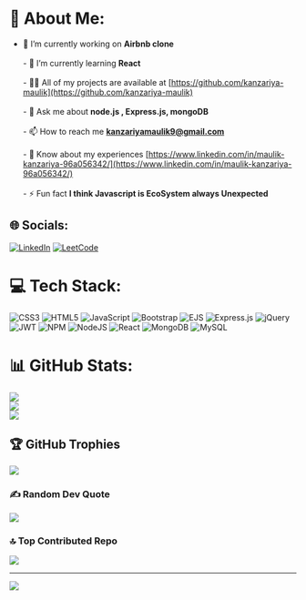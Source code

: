 # 💫 About Me:
- 🔭 I’m currently working on **Airbnb clone**<br><br>- 🌱 I’m currently learning **React**<br><br>- 👨‍💻 All of my projects are available at [https://github.com/kanzariya-maulik](https://github.com/kanzariya-maulik)<br><br>- 💬 Ask me about **node.js , Express.js, mongoDB**<br><br>- 📫 How to reach me **kanzariyamaulik9@gmail.com**<br><br>- 📄 Know about my experiences [https://www.linkedin.com/in/maulik-kanzariya-96a056342/](https://www.linkedin.com/in/maulik-kanzariya-96a056342/)<br><br>- ⚡ Fun fact **I think Javascript is EcoSystem always Unexpected**


## 🌐 Socials:
[![LinkedIn](https://img.shields.io/badge/LinkedIn-%230077B5.svg?logo=linkedin&logoColor=white)](https://linkedin.com/in//maulik-kanzariya-96a056342)
[![LeetCode](https://img.shields.io/badge/LinkedIn-%230077B5.svg?logo=linkedin&logoColor=black)](https://leetcode.com/u/9BxatLryFU/)

# 💻 Tech Stack:
![CSS3](https://img.shields.io/badge/css3-%231572B6.svg?style=for-the-badge&logo=css3&logoColor=white) ![HTML5](https://img.shields.io/badge/html5-%23E34F26.svg?style=for-the-badge&logo=html5&logoColor=white) ![JavaScript](https://img.shields.io/badge/javascript-%23323330.svg?style=for-the-badge&logo=javascript&logoColor=%23F7DF1E) ![Bootstrap](https://img.shields.io/badge/bootstrap-%238511FA.svg?style=for-the-badge&logo=bootstrap&logoColor=white) ![EJS](https://img.shields.io/badge/ejs-%23B4CA65.svg?style=for-the-badge&logo=ejs&logoColor=black) ![Express.js](https://img.shields.io/badge/express.js-%23404d59.svg?style=for-the-badge&logo=express&logoColor=%2361DAFB) ![jQuery](https://img.shields.io/badge/jquery-%230769AD.svg?style=for-the-badge&logo=jquery&logoColor=white) ![JWT](https://img.shields.io/badge/JWT-black?style=for-the-badge&logo=JSON%20web%20tokens) ![NPM](https://img.shields.io/badge/NPM-%23CB3837.svg?style=for-the-badge&logo=npm&logoColor=white) ![NodeJS](https://img.shields.io/badge/node.js-6DA55F?style=for-the-badge&logo=node.js&logoColor=white) ![React](https://img.shields.io/badge/react-%2320232a.svg?style=for-the-badge&logo=react&logoColor=%2361DAFB) ![MongoDB](https://img.shields.io/badge/MongoDB-%234ea94b.svg?style=for-the-badge&logo=mongodb&logoColor=white) ![MySQL](https://img.shields.io/badge/mysql-4479A1.svg?style=for-the-badge&logo=mysql&logoColor=white)
# 📊 GitHub Stats:
![](https://github-readme-stats.vercel.app/api?username=kanzariya-maulik&theme=dark&hide_border=false&include_all_commits=true&count_private=true)<br/>
![](https://github-readme-streak-stats.herokuapp.com/?user=kanzariya-maulik&theme=dark&hide_border=false)<br/>
![](https://github-readme-stats.vercel.app/api/top-langs/?username=kanzariya-maulik&theme=dark&hide_border=false&include_all_commits=true&count_private=true&layout=compact)

## 🏆 GitHub Trophies
![](https://github-profile-trophy.vercel.app/?username=kanzariya-maulik&theme=dark&no-frame=false&no-bg=false&margin-w=4)

### ✍️ Random Dev Quote
![](https://quotes-github-readme.vercel.app/api?type=vetical&theme=dark)

### 🔝 Top Contributed Repo
![](https://github-contributor-stats.vercel.app/api?username=kanzariya-maulik&limit=5&theme=dark&combine_all_yearly_contributions=true)

---
[![](https://visitcount.itsvg.in/api?id=kanzariya-maulik&icon=0&color=0)](https://visitcount.itsvg.in)

<!-- Proudly created with GPRM ( https://gprm.itsvg.in ) -->
